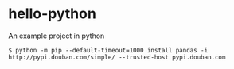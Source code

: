 # hello-python
An example project in python

```shell
$ python -m pip --default-timeout=1000 install pandas -i http://pypi.douban.com/simple/ --trusted-host pypi.douban.com
```
